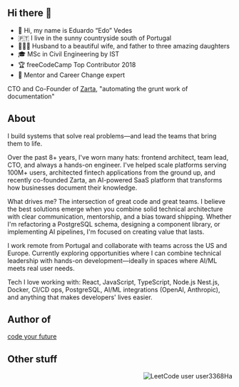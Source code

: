 ## Hi there 👋

- 👻 Hi, my name is Eduardo “Edo” Vedes
- 🇵🇹 I live in the sunny countryside south of Portugal
- 👨‍👩‍👦 Husband to a beautiful wife, and father to three amazing daughters
- 🎓 MSc in Civil Engineering by IST
- 🏆 freeCodeCamp Top Contributor 2018
- 🚸 Mentor and Career Change expert

CTO and Co-Founder of [Zarta](https://www.getzarta.com), "automating the grunt work of documentation"

## About

I build systems that solve real problems—and lead the teams that bring them to life.

Over the past 8+ years, I've worn many hats: frontend architect, team lead, CTO, and always a hands-on engineer. I've helped scale platforms serving 100M+ users, architected fintech applications from the ground up, and recently co-founded Zarta, an AI-powered SaaS platform that transforms how businesses document their knowledge.

What drives me? The intersection of great code and great teams. I believe the best solutions emerge when you combine solid technical architecture with clear communication, mentorship, and a bias toward shipping. Whether I'm refactoring a PostgreSQL schema, designing a component library, or implementing AI pipelines, I'm focused on creating value that lasts.

I work remote from Portugal and collaborate with teams across the US and Europe. Currently exploring opportunities where I can combine technical leadership with hands-on development—ideally in spaces where AI/ML meets real user needs.

Tech I love working with: React, JavaScript, TypeScript, Node.js Nest.js, Docker, CI/CD ops, PostgreSQL, AI/ML integrations (OpenAI, Anthropic), and anything that makes developers' lives easier.

## Author of

[code your future](https://eduardovedes.gumroad.com/l/codeyourfuture)

## Other stuff

<div align="right">

![LeetCode user user3368Ha ](https://img.shields.io/badge/dynamic/json?style=for-the-badge&labelColor=black&color=%23ffa116&label=Solved&query=solvedOverTotal&url=https%3A%2F%2Fleetcode-badge.vercel.app%2Fapi%2Fusers%2Fuser3368Ha&logo=leetcode&logoColor=yellow)

</div>

